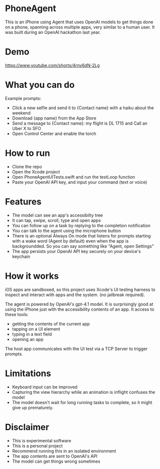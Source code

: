 # PhoneAgent

This is an iPhone using Agent that uses OpenAI models to get things done on a phone, spanning across multiple apps, very similar to a human user. It was built during an OpenAI hackathon last year.

# Demo

https://www.youtube.com/shorts/4rnv6dN-2Lg

# What you can do
Example prompts:
- Click a new selfie and send it to {Contact name} with a haiku about the weekend
- Download {app name} from the App Store
- Send a message to {Contact name}: my flight is DL 1715 and Call an Uber X to SFO
- Open Control Center and enable the torch

# How to run

- Clone the repo
- Open the Xcode project
- Open PhoneAgentUITests.swift and run the testLoop function
- Paste your OpenAI API key, and input your command (text or voice)

# Features

- The model can see an app's accessibilty tree
- It can tap, swipe, scroll, type and open apps
- You can follow up on a task by replying to the completion notification
- You can talk to the agent using the microphone button
- There is an optional Always On mode that listens for prompts starting with a wake word (Agent by default) even when the app is backgroundded. So you can say something like "Agent, open Settings"
- The app persists your OpenAI API key securely on your device's keychain

# How it works

iOS apps are sandboxed, so this project uses Xcode's UI testing harness to inspect and interact with apps and the system. (no jailbreak required).

The agent is powered by OpenAI's gpt-4.1 model. It is surprisingly good at using the iPhone just with the accessibility contents of an app. It access to these tools:

- getting the contents of the current app
- tapping on a UI element
- typing in a text field
- opening an app

The host app communicates with the UI test via a TCP Server to trigger prompts.

# Limitations
- Keyboard input can be improved
- Capturing the view hierarchy while an animation is inflight confuses the model
- The model doesn't wait for long running tasks to complete, so it might give up prematurely.

# Disclaimer
- This is experimental software
- This is a personal project
- Recommend running this in an isolated environment
- The app contents are sent to OpenAI's API
- The model can get things wrong sometimes

